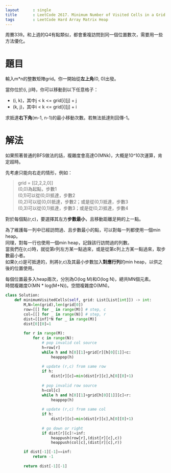 ```yaml
--- 
layout      : single
title       : LeetCode 2617. Minimum Number of Visited Cells in a Grid
tags        : LeetCode Hard Array Matrix Heap
---
```

周賽339。和上週的Q4有點類似，都會重複訪問到同一個位置數次，需要用一些方法優化。  

# 題目
輸入m\*n的整數矩陣grid。你一開始從**左上角**(0, 0)出發。  

當你位於(i, j)時，你可以移動到以下任意格子：  
- (i, k)，其中j < k <= grid[i][j] + j  
- (k, j)，其中i < k <= grid[i][j] + i  

求抵達**右下角**(m-1, n-1)的最小移動次數。若無法抵達則回傳-1。  

# 解法
如果照著普通的BFS做法的話，複雜度會高達O(MNk)，大概是10^10次運算，肯定超時。  

先考慮只能向右走的情形，例如：  
> grid = [[2,2,2,0]]  
> (0,0)為起點，步數1  
> (0,1)可以從(0,0)抵達，步數2  
> (0,2)可以從(0,0)抵達，步數2；或是從(0,1)抵達，步數3  
> (0,3)可以從(0,1)抵達，步數3；或是從(0,2)抵達，步數4  

對於每個點(r,c)，要選擇其左方**步數最小**，且移動距離足夠的上一點。  

為了維護每一列中已經訪問過、且步數最小的點，可以對每一列都使用一個min heap。  
同理，對每一行也使用一個min heap，記錄該行訪問過的列數。  
當我們在(r,c)時，就從第r列左方某一點過來，或是從第c列上方某一點過來，取步數最小者。  
如果(r,c)是可抵達的，則將(r,c)及其最小步數加入**對應行列**的min heap，以供之後的位置使用。  

每個位置最多入heap兩次，分別為O(log M)和O(log N)，總共MN個元素。  
時間複雜度O(MN \* log(M+N))。空間複雜度O(MN)。  

```python
class Solution:
    def minimumVisitedCells(self, grid: List[List[int]]) -> int:
        M,N=len(grid),len(grid[0])
        row=[[] for _ in range(M)] # step, c
        col=[[] for _ in range(N)] # step, r
        dist=[[inf]*N for _ in range(M)]
        dist[0][0]=1
        
        for r in range(M):
            for c in range(N):
                # pop invalid col source
                h=row[r]
                while h and h[0][1]+grid[r][h[0][1]]<c:
                    heappop(h)
                    
                # update (r,c) from same row
                if h:
                    dist[r][c]=min(dist[r][c],h[0][0]+1)
                    
                # pop invalid row source
                h=col[c]
                while h and h[0][1]+grid[h[0][1]][c]<r:
                    heappop(h)
                    
                # update (r,c) from same col
                if h:
                    dist[r][c]=min(dist[r][c],h[0][0]+1)
        
                # go down or right
                if dist[r][c]!=inf:
                    heappush(row[r],(dist[r][c],c))
                    heappush(col[c],(dist[r][c],r))

        if dist[-1][-1]==inf:
            return -1
        
        return dist[-1][-1]
```
